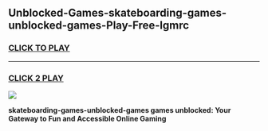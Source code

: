 
## Unblocked-Games-skateboarding-games-unblocked-games-Play-Free-lgmrc
<h3>
<a href="https://premium76.site?title=skateboarding-games-unblocked-games&ref=19M">CLICK TO PLAY</a></h3>
<hr>

<h3>
<a href="https://premium76.site?title=skateboarding-games-unblocked-games&ref=19M">CLICK 2 PLAY</a>
  
</h3>

<a href="https://premium76.site?title=skateboarding-games-unblocked-games&ref=19M"><img src="https://clearcache.store/games.png"></a>


**skateboarding-games-unblocked-games games unblocked: Your Gateway to Fun and Accessible Online Gaming**
